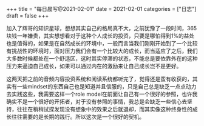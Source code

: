 +++
title = "每日晨写@2021-02-01"
date = 2021-02-01
categories = ["日志"]
draft = false
+++

<!--more-->
加入了辉哥的知识星球，想想其实自己的格局真不大，之前犹豫了一段时间，365块钱一年嫌贵，其实想想看对于这种个人成长的投资，只要是哪怕得到1%的益处也是值得的，如果是在自然成长的环境中，一般而言当我们刚刚开始到了一个比较有挑战性的环境时，面对压力我们会有一个比较大的成长，而当适应了之后，我们大多数时候都处在一个舒适区，这时其实停滞的状态，不能总是要依靠外在的这种压力来逼迫自己成长，如果可以通过内在的激励来让自己成长岂不是更好。

这两天把之前的音频内容投资系统和阅读系统都听完了，觉得还是蛮有收获的，其实有一些mindset的东西自己也是知道并且信服的，只是自己总是缺乏一点点动力去实践这些，我需要这样一个role model在前面让自己有一个很好的参照，也许我确实不是一个很好的开拓者，对于没有参照的事情，我总是会缺乏一些信心去坚持，往往在稍稍试探发现没有想象中的效果之后就退却，而其实像这种终身性的成长往往需要的是长期的践行。所以这次是一个很好的契机。
